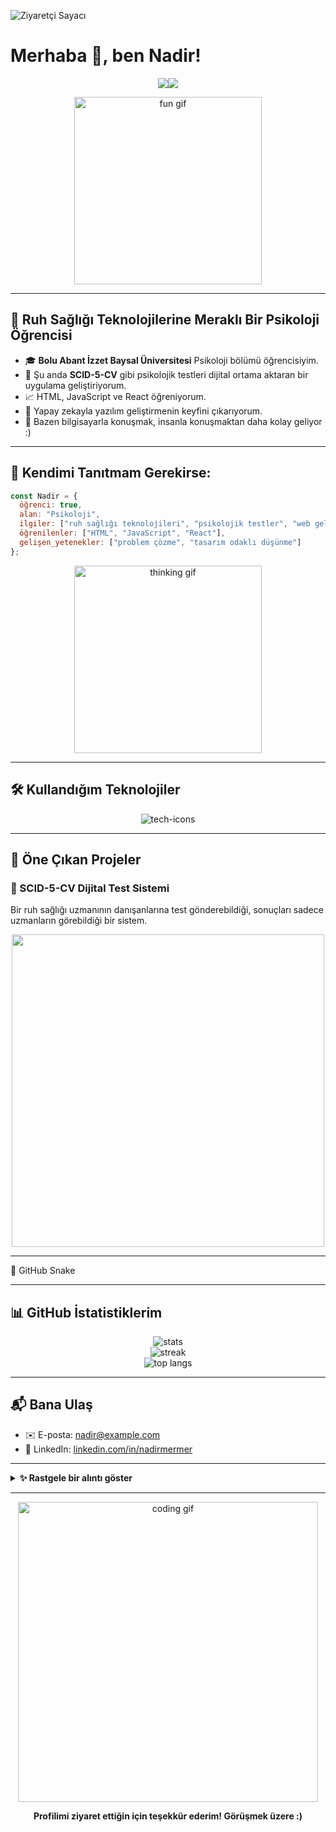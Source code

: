 
![Ziyaretçi Sayacı](https://komarev.com/ghpvc/?username=Nadirmermer&color=blue)

# Merhaba 👋, ben Nadir!

<p align="center">
  <img src="https://git.io/typing-svg"><img src="https://readme-typing-svg.herokuapp.com?font=Fira+Code&pause=1000&random=true&width=435&lines=Psikolog+yaz%C4%B1l%C4%B1mc%C4%B1+(%C5%9F%C3%BCpheli);Yapay+zeka+olmasa+ne+bok+yerdik+la"/>
</p>

<p align="center">
  <img src="https://media.giphy.com/media/3o7TKU8RvQuomFfUUU/giphy.gif" width="300" alt="fun gif"/>
</p>

---

## 🧠 Ruh Sağlığı Teknolojilerine Meraklı Bir Psikoloji Öğrencisi

- 🎓 **Bolu Abant İzzet Baysal Üniversitesi** Psikoloji bölümü öğrencisiyim.
- 🚀 Şu anda **SCID-5-CV** gibi psikolojik testleri dijital ortama aktaran bir uygulama geliştiriyorum.
- 📈 HTML, JavaScript ve React öğreniyorum.
- 🤖 Yapay zekayla yazılım geliştirmenin keyfini çıkarıyorum.
- 🧐 Bazen bilgisayarla konuşmak, insanla konuşmaktan daha kolay geliyor :)

---

## 🎨 Kendimi Tanıtmam Gerekirse:

```javascript
const Nadir = {
  öğrenci: true,
  alan: "Psikoloji",
  ilgiler: ["ruh sağlığı teknolojileri", "psikolojik testler", "web geliştirme"],
  öğrenilenler: ["HTML", "JavaScript", "React"],
  gelişen_yetenekler: ["problem çözme", "tasarım odaklı düşünme"]
};
```

<p align="center">
  <img src="https://media.giphy.com/media/26ufdipQqU2lhNA4g/giphy.gif" width="300" alt="thinking gif"/>
</p>

---

## 🛠️ Kullandığım Teknolojiler

<p align="center">
  <img src="https://skillicons.dev/icons?i=html,css,js,react,firebase,git,github,vscode" alt="tech-icons" />
</p>

---

## 📁 Öne Çıkan Projeler

### 🧩 SCID-5-CV Dijital Test Sistemi
Bir ruh sağlığı uzmanının danışanlarına test gönderebildiği, sonuçları sadece uzmanların görebildiği bir sistem.

<p align="center">
  <img src="https://user-images.githubusercontent.com/placeholder/scid5-project-demo.gif" width="500"/>
</p>

---



🐍 GitHub Snake

---

## 📊 GitHub İstatistiklerim

<p align="center">
  <img src="https://github-readme-stats.vercel.app/api?username=Nadirmermer&show_icons=true&theme=radical" alt="stats" />
  <br/>
  <img src="https://streak-stats.demolab.com/?user=Nadirmermer&theme=radical" alt="streak" />
  <br/>
  <img src="https://github-readme-stats.vercel.app/api/top-langs/?username=Nadirmermer&layout=compact&theme=radical" alt="top langs" />
</p>

---

## 📬 Bana Ulaş

- ✉️ E-posta: nadir@example.com  
- 💼 LinkedIn: [linkedin.com/in/nadirmermer](https://linkedin.com/in/nadirmermer)

---

<details>
<summary><b>✨ Rastgele bir alıntı göster</b></summary>
<br/>

> "Psikolojiyi teknolojiyle buluşturmak, hem zihinleri hem sistemleri iyileştirmenin yeni yolu olabilir."

> "Karmaşık bir dünyada, basit kodlar bazen en derin anlaşları yaratır."

> "Sistemin düzeni bozulduğunda, debug etmek gerekebilir - tıpkı hayatta olduğu gibi."

</details>

---

<p align="center">
  <img src="https://media.giphy.com/media/qgQUggAC3Pfv687qPC/giphy.gif" width="480" alt="coding gif">
</p>

<p align="center">
  <b>Profilimi ziyaret ettiğin için teşekkür ederim! Görüşmek üzere :)</b>
</p>

